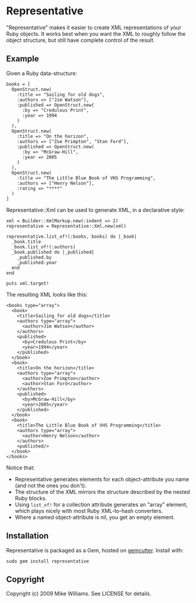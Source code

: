 Representative
==============

"Representative" makes it easier to create XML representations of your Ruby objects.
It works best when you want the XML to roughly follow the object structure, 
but still have complete control of the result.

Example
-------

Given a Ruby data-structure:

    books = [
      OpenStruct.new(
        :title => "Sailing for old dogs", 
        :authors => ["Jim Watson"],
        :published => OpenStruct.new(
          :by => "Credulous Print",
          :year => 1994
        )
      ),
      OpenStruct.new(
        :title => "On the horizon", 
        :authors => ["Zoe Primpton", "Stan Ford"],
        :published => OpenStruct.new(
          :by => "McGraw-Hill",
          :year => 2005
        )
      ),
      OpenStruct.new(
        :title => "The Little Blue Book of VHS Programming",
        :authors => ["Henry Nelson"],
        :rating => "****"
      )
    ]

Representative::Xml can be used to generate XML, in a declarative style:

    xml = Builder::XmlMarkup.new(:indent => 2)
    representative = Representative::Xml.new(xml)

    representative.list_of!(:books, books) do |_book|
      _book.title
      _book.list_of!(:authors)
      _book.published do |_published|
        _published.by
        _published.year
      end
    end

    puts xml.target!

The resulting XML looks like this:

    <books type="array">
      <book>
        <title>Sailing for old dogs</title>
        <authors type="array">
          <author>Jim Watson</author>
        </authors>
        <published>
          <by>Credulous Print</by>
          <year>1994</year>
        </published>
      </book>
      <book>
        <title>On the horizon</title>
        <authors type="array">
          <author>Zoe Primpton</author>
          <author>Stan Ford</author>
        </authors>
        <published>
          <by>McGraw-Hill</by>
          <year>2005</year>
        </published>
      </book>
      <book>
        <title>The Little Blue Book of VHS Programming</title>
        <authors type="array">
          <author>Henry Nelson</author>
        </authors>
        <published/>
      </book>
    </books>

Notice that:

- Representative generates elements for each object-attribute you name (and not the ones you don't).
- The structure of the XML mirrors the structure described by the nested Ruby blocks.
- Using `list_of!` for a collection attribute generates an "array" element, which plays nicely
  with most Ruby XML-to-hash converters.
- Where a named object-attribute is nil, you get an empty element.

Installation
------------

Representative is packaged as a Gem, hosted on [gemcutter](http://gemcutter.org/gems/representative).  Install with:

    sudo gem install representative

Copyright
---------

Copyright (c) 2009 Mike Williams. See LICENSE for details.

